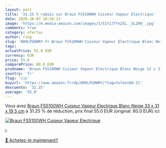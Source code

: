 ```yaml
---
layout: post
title: '31.25 % rabais sur Braun FS5100WH Cuiseur Vapeur Electrique'
date: 2020-10-07 18:56:23
image: 'https://m.media-amazon.com/images/I/51Y1JfYn25L._SL200_.jpg'
comments: true
category: ofertas
author: ring
slug: 'B00LPG0WRY-fr Braun FS5100WH Cuiseur Vapeur Electrique Blanc Neige 33 x...'
tags: 
actualPrice: 55.0 EUR
currency: EUR
price: 55.0
comparePrice: 80.0 EUR
prodname: 'Braun FS5100WH Cuiseur Vapeur Electrique Blanc Neige 33 x 31 x 19 5 cm'
country: 'fr'
flag: '🇫🇷'
buyurl: 'https://www.amazon.fr/dp/B00LPG0WRY/?tag=tolees0d-21'
descuento: '31.25'
average: '55.0'
---
```


Vous avez [Braun FS5100WH Cuiseur Vapeur Electrique Blanc Neige 33 x 31 x 19 5 cm](https://www.amazon.fr/dp/B00LPG0WRY/?tag=tolees0d-21)  à  31.25 % de réduction, prix final  55.0 EUR (original: 80.0 EUR) ici:

[![Braun FS5100WH Cuiseur Vapeur Electrique](https://m.media-amazon.com/images/I/51Y1JfYn25L._SL200_.jpg)](https://www.amazon.fr/dp/B00LPG0WRY/?tag=tolees0d-21)

ℹ️:


[🛒 Achetez-le maintenant!!](https://www.amazon.fr/dp/B00LPG0WRY/?tag=tolees0d-21)
